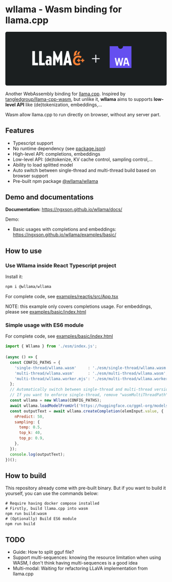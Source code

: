 # wllama - Wasm binding for llama.cpp

![](./README_banner.png)

Another WebAssembly binding for [llama.cpp](https://github.com/ggerganov/llama.cpp). Inspired by [tangledgroup/llama-cpp-wasm](https://github.com/tangledgroup/llama-cpp-wasm), but unlike it, **wllama** aims to supports **low-level API** like (de)tokenization, embeddings,...

Wasm allow llama.cpp to run directly on browser, without any server part.

## Features

- Typescript support
- No runtime dependency (see [package.json](./package.json))
- High-level API: completions, embeddings
- Low-level API: (de)tokenize, KV cache control, sampling control,...
- Ability to load splitted model
- Auto switch between single-thread and multi-thread build based on browser support
- Pre-built npm package [@wllama/wllama](https://www.npmjs.com/package/@wllama/wllama)

## Demo and documentations

**Documentation:** https://ngxson.github.io/wllama/docs/

Demo:
- Basic usages with completions and embeddings: https://ngxson.github.io/wllama/examples/basic/

## How to use

### Use Wllama inside React Typescript project

Install it:

```bash
npm i @wllama/wllama
```

For complete code, see [examples/reactjs/src/App.tsx](./examples/reactjs/src/App.tsx)

NOTE: this example only covers completions usage. For embeddings, please see [examples/basic/index.html](./examples/basic/index.html)

### Simple usage with ES6 module

For complete code, see [examples/basic/index.html](./examples/basic/index.html)

```javascript
import { Wllama } from './esm/index.js';

(async () => {
  const CONFIG_PATHS = {
    'single-thread/wllama.wasm'     : './esm/single-thread/wllama.wasm',
    'multi-thread/wllama.wasm'      : './esm/multi-thread/wllama.wasm',
    'multi-thread/wllama.worker.mjs': './esm/multi-thread/wllama.worker.mjs',
  };
  // Automatically switch between single-thread and multi-thread version based on browser support
  // If you want to enforce single-thread, remove "wasmMultiThreadPath" and "workerMultiThreadPath"
  const wllama = new Wllama(CONFIG_PATHS);
  await wllama.loadModelFromUrl('https://huggingface.co/ggml-org/models/resolve/main/tinyllamas/stories260K.gguf', {});
  const outputText = await wllama.createCompletion(elemInput.value, {
    nPredict: 50,
    sampling: {
      temp: 0.5,
      top_k: 40,
      top_p: 0.9,
    },
  });
  console.log(outputText);
})();
```

## How to build

This repository already come with pre-built binary. But if you want to build it yourself, you can use the commands below:

```shell
# Require having docker compose installed
# Firstly, build llama.cpp into wasm
npm run build:wasm
# (Optionally) Build ES6 module
npm run build
```

## TODO

- Guide: How to split gguf file?
- Support multi-sequences: knowing the resource limitation when using WASM, I don't think having multi-sequences is a good idea
- Multi-modal: Waiting for refactoring LLaVA implementation from llama.cpp
